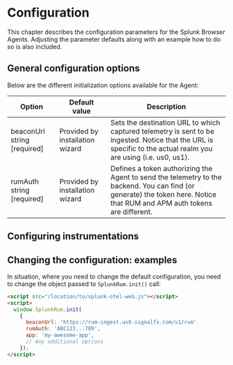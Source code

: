 # Configuration

This chapter describes the configuration parameters for the Splunk Browser Agents. Adjusting the parameter defaults along with an example how to do so is also included.

## General configuration options
Below are the different initialization options available for the Agent:

| Option  | Default value | Description |
| ------------- | ------------- |  ------------- |
| beaconUrl string [required]  | Provided by installation wizard | Sets the destination URL to which captured telemetry is sent to be ingested. Notice that the URL is specific to the actual realm you are using (i.e. us0, us1). | 
| rumAuth string [required]  |  Provided by installation wizard | Defines a token authorizing the Agent to send the telemetry to the backend. You can find (or generate) the token here. Notice that RUM and APM auth tokens are different. |

## Configuring instrumentations

## Changing the configuration: examples

In situation, where you need to change the default configuration, you need to change the object passed to `SplunkRum.init()` call:

```html
<script src="/location/to/splunk-otel-web.js"></script>
<script>
  window.SplunkRum.init(
    {
      beaconUrl: 'https://rum-ingest.us0.signalfx.com/v1/rum'
      rumAuth: 'ABC123...789',
      app: 'my-awesome-app',
      // Any additional options
    });
</script>
```
